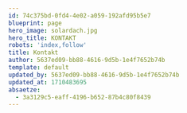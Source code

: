 ```yaml
---
id: 74c375bd-0fd4-4e02-a059-192afd95b5e7
blueprint: page
hero_image: solardach.jpg
hero_title: KONTAKT
robots: 'index,follow'
title: Kontakt
author: 5637ed09-bb88-4616-9d5b-1e4f7652b74b
template: default
updated_by: 5637ed09-bb88-4616-9d5b-1e4f7652b74b
updated_at: 1710483695
absaetze:
  - 3a3129c5-eaff-4196-b652-87b4c80f8439
---
```


